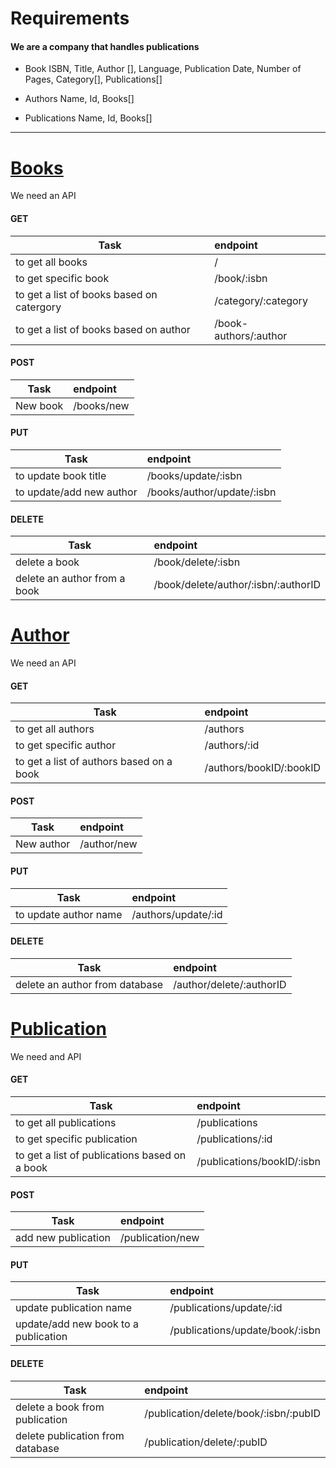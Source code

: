 # Requirements

#### We are a company that handles publications

* Book
   ISBN, Title, Author [], Language, Publication Date, Number of Pages, Category[], Publications[]

* Authors
    Name, Id, Books[]

* Publications
    Name, Id, Books[]   

------------------------------------------------------------------------------------------------------------------- 

# <u>Books</u>
We need an API
#### GET
| Task                   | endpoint      | 
| -------------          |:-------------| 
| to get all books       | / | 
| to get specific book               |   /book/:isbn    |  
| to get a list of books based on catergory         | /category/:category      |
|to get a list of books based on author|/book-authors/:author|   


#### POST
| Task       | endpoint          |
| ------------- |:-------------| 
| New book      | /books/new | 


#### PUT
| Task       | endpoint          |
| ------------- |:-------------| 
|to update book title     | /books/update/:isbn | 
|to update/add new author|/books/author/update/:isbn|
 

#### DELETE
| Task       | endpoint          |
| ------------- |:-------------| 
|delete a book     | /book/delete/:isbn | 
|delete an author from a book|/book/delete/author/:isbn/:authorID|


# <u>Author</u>
We need an API
#### GET
| Task       | endpoint          |
| ------------- |:-------------| 
|to get all authors     | /authors | 
|to get specific author|/authors/:id|
|to get a list of authors based on a book|/authors/bookID/:bookID|

#### POST
| Task       | endpoint          |
| ------------- |:-------------| 
| New author     | /author/new | 
#### PUT 
| Task       | endpoint          |
| ------------- |:-------------| 
|to update author name    | /authors/update/:id | 


#### DELETE
| Task       | endpoint          |
| ------------- |:-------------| 
| delete an author from database    | /author/delete/:authorID| 

# <u>Publication</u>
We need and API
#### GET
| Task       | endpoint          |
| ------------- |:-------------| 
|to get all publications     | /publications | 
|to get specific publication|/publications/:id|
|to get a list of publications based on a book|/publications/bookID/:isbn|

#### POST
| Task       | endpoint          |
| ------------- |:-------------| 
| add new publication     | /publication/new | 
#### PUT
| Task       | endpoint          |
| ------------- |:-------------| 
|update publication name   | /publications/update/:id | 
|update/add new book to a publication    | /publications/update/book/:isbn | 

#### DELETE
| Task       | endpoint          |
| ------------- |:-------------| 
| delete a book from publication   | /publication/delete/book/:isbn/:pubID| 
| delete publication from database  | /publication/delete/:pubID| 



